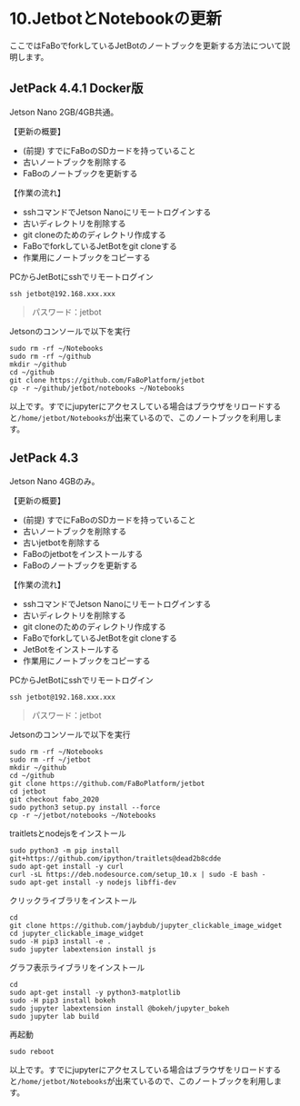 # 10.JetbotとNotebookの更新
ここではFaBoでforkしているJetBotのノートブックを更新する方法について説明します。

## JetPack 4.4.1 Docker版
Jetson Nano 2GB/4GB共通。

【更新の概要】
*   (前提) すでにFaBoのSDカードを持っていること
*   古いノートブックを削除する
*   FaBoのノートブックを更新する

【作業の流れ】
*   sshコマンドでJetson Nanoにリモートログインする
*   古いディレクトリを削除する
*   git cloneのためのディレクトリ作成する
*   FaBoでforkしているJetBotをgit cloneする
*   作業用にノートブックをコピーする

PCからJetBotにsshでリモートログイン
```
ssh jetbot@192.168.xxx.xxx
```
> パスワード：jetbot

Jetsonのコンソールで以下を実行
```
sudo rm -rf ~/Notebooks
sudo rm -rf ~/github
mkdir ~/github
cd ~/github
git clone https://github.com/FaBoPlatform/jetbot
cp -r ~/github/jetbot/notebooks ~/Notebooks
```
以上です。すでにjupyterにアクセスしている場合はブラウザをリロードすると`/home/jetbot/Notebooks`が出来ているので、このノートブックを利用します。

## JetPack 4.3
Jetson Nano 4GBのみ。

【更新の概要】
*   (前提) すでにFaBoのSDカードを持っていること
*   古いノートブックを削除する
*   古いjetbotを削除する
*   FaBoのjetbotをインストールする
*   FaBoのノートブックを更新する

【作業の流れ】
*   sshコマンドでJetson Nanoにリモートログインする
*   古いディレクトリを削除する
*   git cloneのためのディレクトリ作成する
*   FaBoでforkしているJetBotをgit cloneする
*   JetBotをインストールする
*   作業用にノートブックをコピーする

PCからJetBotにsshでリモートログイン
```
ssh jetbot@192.168.xxx.xxx
```
> パスワード：jetbot

Jetsonのコンソールで以下を実行
```
sudo rm -rf ~/Notebooks
sudo rm -rf ~/jetbot
mkdir ~/github
cd ~/github
git clone https://github.com/FaBoPlatform/jetbot
cd jetbot
git checkout fabo_2020
sudo python3 setup.py install --force 
cp -r ~/jetbot/notebooks ~/Notebooks
```

traitletsとnodejsをインストール
```
sudo python3 -m pip install git+https://github.com/ipython/traitlets@dead2b8cdde
sudo apt-get install -y curl
curl -sL https://deb.nodesource.com/setup_10.x | sudo -E bash -
sudo apt-get install -y nodejs libffi-dev
```

クリックライブラリをインストール
```
cd
git clone https://github.com/jaybdub/jupyter_clickable_image_widget
cd jupyter_clickable_image_widget
sudo -H pip3 install -e .
sudo jupyter labextension install js
```

グラフ表示ライブラリをインストール
```
cd
sudo apt-get install -y python3-matplotlib
sudo -H pip3 install bokeh
sudo jupyter labextension install @bokeh/jupyter_bokeh
sudo jupyter lab build
```

再起動
```
sudo reboot
```

以上です。すでにjupyterにアクセスしている場合はブラウザをリロードすると`/home/jetbot/Notebooks`が出来ているので、このノートブックを利用します。
